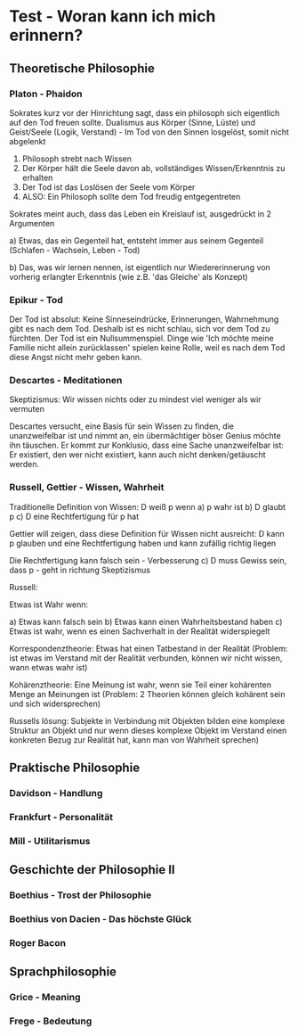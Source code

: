 # Test - Woran kann ich mich erinnern?

## Theoretische Philosophie

### Platon - Phaidon

Sokrates kurz vor der Hinrichtung sagt, dass ein philosoph sich eigentlich auf den Tod freuen sollte. Dualismus aus Körper (Sinne, Lüste) und Geist/Seele (Logik, Verstand) - Im Tod von den Sinnen losgelöst, somit nicht abgelenkt

1) Philosoph strebt nach Wissen
2) Der Körper hält die Seele davon ab, vollständiges Wissen/Erkenntnis zu erhalten
3) Der Tod ist das Loslösen der Seele vom Körper
4) ALSO: Ein Philosoph sollte dem Tod freudig entgegentreten

Sokrates meint auch, dass das Leben ein Kreislauf ist, ausgedrückt in 2 Argumenten

a) Etwas, das ein Gegenteil hat, entsteht immer aus seinem Gegenteil (Schlafen - Wachsein, Leben - Tod)

b) Das, was wir lernen nennen, ist eigentlich nur Wiedererinnerung von vorherig erlangter Erkenntnis (wie z.B. 'das Gleiche' als Konzept)

### Epikur - Tod

Der Tod ist absolut: Keine Sinneseindrücke, Erinnerungen, Wahrnehmung gibt es nach dem Tod. Deshalb ist es nicht schlau, sich vor dem Tod zu fürchten. Der Tod ist ein Nullsummenspiel. Dinge wie 'Ich möchte meine Familie nicht allein zurücklassen' spielen keine Rolle, weil es nach dem Tod diese Angst nicht mehr geben kann.

### Descartes - Meditationen

Skeptizismus: Wir wissen nichts oder zu mindest viel weniger als wir vermuten

Descartes versucht, eine Basis für sein Wissen zu finden, die unanzweifelbar ist und nimmt an, ein übermächtiger böser Genius möchte ihn täuschen. Er kommt zur Konklusio, dass eine Sache unanzweifelbar ist: Er existiert, den wer nicht existiert, kann auch nicht denken/getäuscht werden.

### Russell, Gettier - Wissen, Wahrheit

Traditionelle Definition von Wissen: D weiß p wenn a) p wahr ist b) D glaubt p c) D eine Rechtfertigung für p hat

Gettier will zeigen, dass diese Definition für Wissen nicht ausreicht: D kann p glauben und eine Rechtfertigung haben und kann zufällig richtig liegen

Die Rechtfertigung kann falsch sein - Verbesserung c) D muss Gewiss sein, dass p - geht in richtung Skeptizismus

Russell:

Etwas ist Wahr wenn:

a) Etwas kann falsch sein
b) Etwas kann einen Wahrheitsbestand haben
c) Etwas ist wahr, wenn es einen Sachverhalt in der Realität widerspiegelt

Korrespondenztheorie: Etwas hat einen Tatbestand in der Realität (Problem: ist etwas im Verstand mit der Realität verbunden, können wir nicht wissen, wann etwas wahr ist)

Kohärenztheorie: Eine Meinung ist wahr, wenn sie Teil einer kohärenten Menge an Meinungen ist (Problem: 2 Theorien können gleich kohärent sein und sich widersprechen)

Russells lösung: Subjekte in Verbindung mit Objekten bilden eine komplexe Struktur an Objekt und nur wenn dieses komplexe Objekt im Verstand einen konkreten Bezug zur Realität hat, kann man von Wahrheit sprechen) 

## Praktische Philosophie

### Davidson - Handlung

### Frankfurt - Personalität

### Mill - Utilitarismus

## Geschichte der Philosophie II

### Boethius - Trost der Philosophie

### Boethius von Dacien - Das höchste Glück

### Roger Bacon

## Sprachphilosophie

### Grice - Meaning

### Frege - Bedeutung
